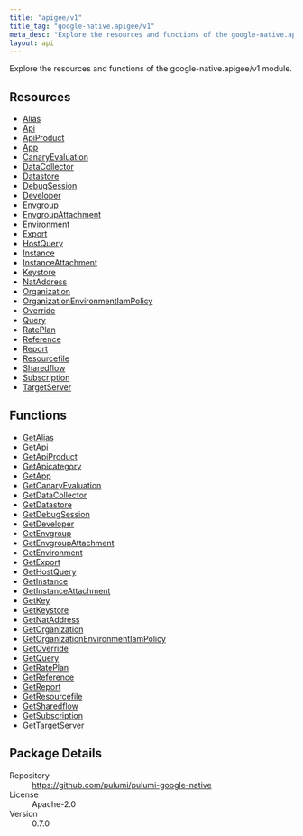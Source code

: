 ```yaml
---
title: "apigee/v1"
title_tag: "google-native.apigee/v1"
meta_desc: "Explore the resources and functions of the google-native.apigee/v1 module."
layout: api
---
```


<!-- WARNING: this file was generated by Pulumi Docs Generator. -->
<!-- Do not edit by hand unless you're certain you know what you are doing! -->

Explore the resources and functions of the google-native.apigee/v1 module.

<h2 id="resources">Resources</h2>
<ul class="api">
    <li><a href="alias" title="Alias"><span class="symbol resource"></span>Alias</a></li>
    <li><a href="api" title="Api"><span class="symbol resource"></span>Api</a></li>
    <li><a href="apiproduct" title="ApiProduct"><span class="symbol resource"></span>ApiProduct</a></li>
    <li><a href="app" title="App"><span class="symbol resource"></span>App</a></li>
    <li><a href="canaryevaluation" title="CanaryEvaluation"><span class="symbol resource"></span>CanaryEvaluation</a></li>
    <li><a href="datacollector" title="DataCollector"><span class="symbol resource"></span>DataCollector</a></li>
    <li><a href="datastore" title="Datastore"><span class="symbol resource"></span>Datastore</a></li>
    <li><a href="debugsession" title="DebugSession"><span class="symbol resource"></span>DebugSession</a></li>
    <li><a href="developer" title="Developer"><span class="symbol resource"></span>Developer</a></li>
    <li><a href="envgroup" title="Envgroup"><span class="symbol resource"></span>Envgroup</a></li>
    <li><a href="envgroupattachment" title="EnvgroupAttachment"><span class="symbol resource"></span>EnvgroupAttachment</a></li>
    <li><a href="environment" title="Environment"><span class="symbol resource"></span>Environment</a></li>
    <li><a href="export" title="Export"><span class="symbol resource"></span>Export</a></li>
    <li><a href="hostquery" title="HostQuery"><span class="symbol resource"></span>HostQuery</a></li>
    <li><a href="instance" title="Instance"><span class="symbol resource"></span>Instance</a></li>
    <li><a href="instanceattachment" title="InstanceAttachment"><span class="symbol resource"></span>InstanceAttachment</a></li>
    <li><a href="keystore" title="Keystore"><span class="symbol resource"></span>Keystore</a></li>
    <li><a href="nataddress" title="NatAddress"><span class="symbol resource"></span>NatAddress</a></li>
    <li><a href="organization" title="Organization"><span class="symbol resource"></span>Organization</a></li>
    <li><a href="organizationenvironmentiampolicy" title="OrganizationEnvironmentIamPolicy"><span class="symbol resource"></span>OrganizationEnvironmentIamPolicy</a></li>
    <li><a href="override" title="Override"><span class="symbol resource"></span>Override</a></li>
    <li><a href="query" title="Query"><span class="symbol resource"></span>Query</a></li>
    <li><a href="rateplan" title="RatePlan"><span class="symbol resource"></span>RatePlan</a></li>
    <li><a href="reference" title="Reference"><span class="symbol resource"></span>Reference</a></li>
    <li><a href="report" title="Report"><span class="symbol resource"></span>Report</a></li>
    <li><a href="resourcefile" title="Resourcefile"><span class="symbol resource"></span>Resourcefile</a></li>
    <li><a href="sharedflow" title="Sharedflow"><span class="symbol resource"></span>Sharedflow</a></li>
    <li><a href="subscription" title="Subscription"><span class="symbol resource"></span>Subscription</a></li>
    <li><a href="targetserver" title="TargetServer"><span class="symbol resource"></span>TargetServer</a></li>
</ul>

<h2 id="functions">Functions</h2>
<ul class="api">
    <li><a href="getalias" title="GetAlias"><span class="symbol function"></span>GetAlias</a></li>
    <li><a href="getapi" title="GetApi"><span class="symbol function"></span>GetApi</a></li>
    <li><a href="getapiproduct" title="GetApiProduct"><span class="symbol function"></span>GetApiProduct</a></li>
    <li><a href="getapicategory" title="GetApicategory"><span class="symbol function"></span>GetApicategory</a></li>
    <li><a href="getapp" title="GetApp"><span class="symbol function"></span>GetApp</a></li>
    <li><a href="getcanaryevaluation" title="GetCanaryEvaluation"><span class="symbol function"></span>GetCanaryEvaluation</a></li>
    <li><a href="getdatacollector" title="GetDataCollector"><span class="symbol function"></span>GetDataCollector</a></li>
    <li><a href="getdatastore" title="GetDatastore"><span class="symbol function"></span>GetDatastore</a></li>
    <li><a href="getdebugsession" title="GetDebugSession"><span class="symbol function"></span>GetDebugSession</a></li>
    <li><a href="getdeveloper" title="GetDeveloper"><span class="symbol function"></span>GetDeveloper</a></li>
    <li><a href="getenvgroup" title="GetEnvgroup"><span class="symbol function"></span>GetEnvgroup</a></li>
    <li><a href="getenvgroupattachment" title="GetEnvgroupAttachment"><span class="symbol function"></span>GetEnvgroupAttachment</a></li>
    <li><a href="getenvironment" title="GetEnvironment"><span class="symbol function"></span>GetEnvironment</a></li>
    <li><a href="getexport" title="GetExport"><span class="symbol function"></span>GetExport</a></li>
    <li><a href="gethostquery" title="GetHostQuery"><span class="symbol function"></span>GetHostQuery</a></li>
    <li><a href="getinstance" title="GetInstance"><span class="symbol function"></span>GetInstance</a></li>
    <li><a href="getinstanceattachment" title="GetInstanceAttachment"><span class="symbol function"></span>GetInstanceAttachment</a></li>
    <li><a href="getkey" title="GetKey"><span class="symbol function"></span>GetKey</a></li>
    <li><a href="getkeystore" title="GetKeystore"><span class="symbol function"></span>GetKeystore</a></li>
    <li><a href="getnataddress" title="GetNatAddress"><span class="symbol function"></span>GetNatAddress</a></li>
    <li><a href="getorganization" title="GetOrganization"><span class="symbol function"></span>GetOrganization</a></li>
    <li><a href="getorganizationenvironmentiampolicy" title="GetOrganizationEnvironmentIamPolicy"><span class="symbol function"></span>GetOrganizationEnvironmentIamPolicy</a></li>
    <li><a href="getoverride" title="GetOverride"><span class="symbol function"></span>GetOverride</a></li>
    <li><a href="getquery" title="GetQuery"><span class="symbol function"></span>GetQuery</a></li>
    <li><a href="getrateplan" title="GetRatePlan"><span class="symbol function"></span>GetRatePlan</a></li>
    <li><a href="getreference" title="GetReference"><span class="symbol function"></span>GetReference</a></li>
    <li><a href="getreport" title="GetReport"><span class="symbol function"></span>GetReport</a></li>
    <li><a href="getresourcefile" title="GetResourcefile"><span class="symbol function"></span>GetResourcefile</a></li>
    <li><a href="getsharedflow" title="GetSharedflow"><span class="symbol function"></span>GetSharedflow</a></li>
    <li><a href="getsubscription" title="GetSubscription"><span class="symbol function"></span>GetSubscription</a></li>
    <li><a href="gettargetserver" title="GetTargetServer"><span class="symbol function"></span>GetTargetServer</a></li>
</ul>

<h2 id="package-details">Package Details</h2>
<dl class="package-details">
	<dt>Repository</dt>
	<dd><a href="https://github.com/pulumi/pulumi-google-native">https://github.com/pulumi/pulumi-google-native</a></dd>
	<dt>License</dt>
	<dd>Apache-2.0</dd>
	<dt>Version</dt>
	<dd>0.7.0</dd>
</dl>

